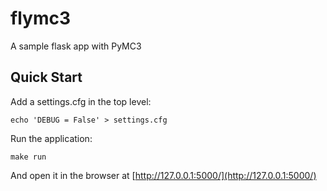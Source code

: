 # flymc3

A sample flask app with PyMC3

## Quick Start

Add a settings.cfg in the top level:
    
    echo 'DEBUG = False' > settings.cfg

Run the application:

    make run

And open it in the browser at [http://127.0.0.1:5000/](http://127.0.0.1:5000/)
